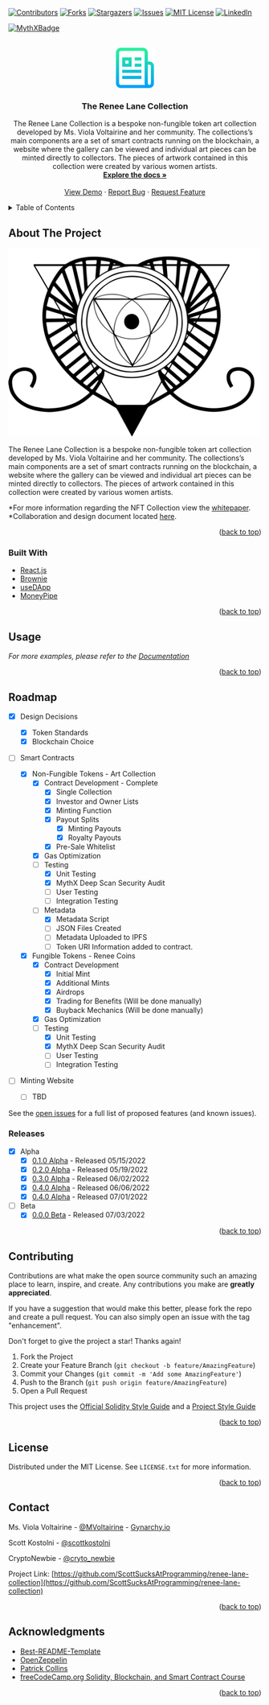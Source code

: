 <div  id="top"></div>
<!--
*** Thanks for checking out the Best-README-Template. If you have a suggestion
*** that would make this better, please fork the repo and create a pull request
*** or simply open an issue with the tag "enhancement".
*** Don't forget to give the project a star!
*** Thanks again! Now go create something AMAZING! :D
-->

<!-- PROJECT SHIELDS -->
<!--
*** I'm using markdown "reference style" links for readability.
*** Reference links are enclosed in brackets [ ] instead of parentheses ( ).
*** See the bottom of this document for the declaration of the reference variables
*** for contributors-url, forks-url, etc. This is an optional, concise syntax you may use.
*** https://www.markdownguide.org/basic-syntax/#reference-style-links
-->
<p align="center">

[![Contributors][contributors-shield]][contributors-url]
[![Forks][forks-shield]][forks-url] [![Stargazers][stars-shield]][stars-url]
[![Issues][issues-shield]][issues-url]
[![MIT License][license-shield]][license-url]
[![LinkedIn][linkedin-shield]][linkedin-url]

</p>
<p align="center">

[![MythXBadge](https://badgen.net/https/api.mythx.io/v1/projects/f4a48ee3-db16-414a-bc5b-e9c6e172473a/badge/data?cache=300&icon=https://raw.githubusercontent.com/ConsenSys/mythx-github-badge/main/logo_white.svg)](https://docs.mythx.io/dashboard/github-badges)

</p>

<!-- PROJECT LOGO -->
<br />
<div  align="center">
    <a  href="https://github.com/ScottSucksAtProgramming/renee-lane-collection">
    <img  src="/images/logo.png"  alt="Logo"  width="80"  height="80">
    </a>

<h3  align="center">The Renee Lane Collection</h3>

<p  align="center">
    The Renee Lane Collection is a bespoke non-fungible token art collection developed by Ms. Viola Voltairine and her community. The collections’s main components are a set of smart contracts running on the blockchain, a website where the gallery can be viewed and individual art pieces can be minted directly to collectors. The pieces of artwork contained in this collection were created by various women artists.
    <br />
    <a  href="https://github.com/ScottSucksAtProgramming/renee-lane-collection/tree/main/documentation"><strong>Explore the docs »</strong></a>
    <br />
    <br />
    <a  href="https://github.com/ScottSucksAtProgramming/renee-lane-collection">View Demo</a>
    ·
    <a  href="https://github.com/ScottSucksAtProgramming/renee-lane-collection/issues">Report Bug</a>
    ·
    <a  href="https://github.com/ScottSucksAtProgramming/renee-lane-collection/issues">Request Feature</a>
</p>

</div>

<!-- TABLE OF CONTENTS -->
<details>
    <summary>Table of Contents</summary>
    <ol>
        <li>
            <a  href="#about-the-project">About The Project</a>
            <ul>
                <li><a  href="#built-with">Built With</a></li>
            </ul>
        </li>
        <li>
            <a  href="#getting-started">Getting Started</a>
            <ul>
                <li><a  href="#prerequisites">Prerequisites</a></li>
                <li><a  href="#installation">Installation</a></li>
            </ul>
        </li>
        <li><a  href="#usage">Usage</a></li>
        <li><a  href="#roadmap">Roadmap</a></li>
        <li><a  href="#contributing">Contributing</a></li>
        <li><a  href="#license">License</a></li>
        <li><a  href="#contact">Contact</a></li>
        <li><a  href="#acknowledgments">Acknowledgments</a></li>
    </ol>
</details>

<!-- ABOUT THE PROJECT -->

## About The Project

[![Cathexis House Screen Shot][product-screenshot]](https://gynarchy.io)

The Renee Lane Collection is a bespoke non-fungible token art collection
developed by Ms. Viola Voltairine and her community. The collections’s main
components are a set of smart contracts running on the blockchain, a website
where the gallery can be viewed and individual art pieces can be minted
directly to collectors. The pieces of artwork contained in this collection were
created by various women artists.

*For more information regarding the NFT Collection view the
[whitepaper](https://assets.website-files.com/621167ee0b0a4ac70dfcf374/6223c38bdea9db9bbb79398f_ReneeLaneNFTCollection.pdf).
*Collaboration and design document located [here](https://bit.ly/rl_collab).

<p  align="right">(<a  href="#top">back to top</a>)</p>

### Built With

-   [React.js](https://reactjs.org/)
-   [Brownie](https://eth-brownie.readthedocs.io/)
-   [useDApp](https://usedapp.io/)
-   [MoneyPipe](https://moneypipe.xyz)

<p  align="right">(<a  href="#top">back to top</a>)</p>

<!-- GETTING STARTED -->
<!-- Temporarily Removed
## Getting Started

This is an example of how you may give instructions on setting up your project locally.

To get a local copy up and running follow these simple example steps.

### Prerequisites

This is an example of how to list things you need to use the software and how to install them.

* npm
    ```sh
npm install npm@latest -g
    ```
-->

<!-- Temporarily Removed

### Installation

_Below is an example of how you can instruct your audience on installing and setting up your app. This template doesn't rely on any external dependencies or services._

1. Get a free API Key at [https://example.com](https://example.com)
2. Clone the repo
   ```sh
   git clone https://github.com/your_username_/Project-Name.git
   ```
3. Install NPM packages
   ```sh
   npm install
   ```
4. Enter your API in `config.js`
   ```js
   const API_KEY = 'ENTER YOUR API';
   ```

<p align="right">(<a href="#top">back to top</a>)</p>
-->

<!-- USAGE EXAMPLES -->

## Usage

_For more examples, please refer to the
[Documentation](https://bit.ly/rl_collab)_

<p align="right">(<a href="#top">back to top</a>)</p>

<!-- ROADMAP -->

## Roadmap

-   [x] Design Decisions

    -   [x] Token Standards
    -   [x] Blockchain Choice

-   [ ] Smart Contracts

    -   [x] Non-Fungible Tokens - Art Collection
        -   [x] Contract Development - Complete
            -   [x] Single Collection
            -   [x] Investor and Owner Lists
            -   [x] Minting Function
            -   [x] Payout Splits
                -   [x] Minting Payouts
                -   [x] Royalty Payouts
            -   [x] Pre-Sale Whitelist
        -   [x] Gas Optimization
        -   [ ] Testing
            -   [x] Unit Testing
            -   [x] MythX Deep Scan Security Audit
            -   [ ] User Testing
            -   [ ] Integration Testing
        -   [ ] Metadata
            -   [x] Metadata Script
            -   [ ] JSON Files Created
            -   [ ] Metadata Uploaded to IPFS
            -   [ ] Token URI Information added to contract.
    -   [x] Fungible Tokens - Renee Coins
        -   [x] Contract Development
            -   [x] Initial Mint
            -   [x] Additional Mints
            -   [x] Airdrops
            -   [x] Trading for Benefits (Will be done manually)
            -   [x] Buyback Mechanics (Will be done manually)
        -   [x] Gas Optimization
        -   [ ] Testing
            -   [x] Unit Testing
            -   [x] MythX Deep Scan Security Audit
            -   [ ] User Testing
            -   [ ] Integration Testing

-   [ ] Minting Website
    -   [ ] TBD

See the
[open issues](https://github.com/ScottSucksAtProgramming/renee-lane-collection/issues)
for a full list of proposed features (and known issues).

### Releases

-   [x] Alpha
    -   [x] [0.1.0 Alpha](https://github.com/ScottSucksAtProgramming/renee-lane-collection/releases/tag/v0.1.0-alpha) -
            Released 05/15/2022
    -   [x] [0.2.0 Alpha](https://github.com/ScottSucksAtProgramming/renee-lane-collection/releases/tag/v0.2.0-alpha) -
            Released 05/19/2022
    -   [x] [0.3.0 Alpha](https://github.com/ScottSucksAtProgramming/renee-lane-collection/releases/tag/v0.3.0-alpha) -
            Released 06/02/2022
    -   [x] [0.4.0 Alpha](https://github.com/ScottSucksAtProgramming/renee-lane-collection/releases/tag/v0.4.0-alpha) -
            Released 06/06/2022
    -   [x] [0.4.0 Alpha](https://github.com/ScottSucksAtProgramming/renee-lane-collection/releases/tag/v0.5.0-alpha) -
            Released 07/01/2022
-   [ ] Beta
    -   [x] [0.0.0 Beta](https://github.com/ScottSucksAtProgramming/renee-lane-collection/releases/tag/v0.0.0-beta) -
            Released 07/03/2022

<p  align="right">(<a  href="#top">back to top</a>)</p>

<!-- CONTRIBUTING -->

## Contributing

Contributions are what make the open source community such an amazing place to
learn, inspire, and create. Any contributions you make are **greatly
appreciated**.

If you have a suggestion that would make this better, please fork the repo and
create a pull request. You can also simply open an issue with the tag
"enhancement".

Don't forget to give the project a star! Thanks again!

1. Fork the Project
2. Create your Feature Branch (`git checkout -b feature/AmazingFeature`)
3. Commit your Changes (`git commit -m 'Add some AmazingFeature'`)
4. Push to the Branch (`git push origin feature/AmazingFeature`)
5. Open a Pull Request

This project uses the
[Official Solidity Style Guide](https://docs.soliditylang.org/en/v0.8.14/style-guide.html)
and a
[Project Style Guide](https://github.com/ScottSucksAtProgramming/renee-lane-collection/blob/main/documentation/StyleGuide.md)

<p  align="right">(<a  href="#top">back to top</a>)</p>

<!-- LICENSE -->

## License

Distributed under the MIT License. See `LICENSE.txt` for more information.

<p  align="right">(<a  href="#top">back to top</a>)</p>

<!-- CONTACT -->

## Contact

Ms. Viola Voltairine - [@MVoltairine](https://twitter.com/@MVoltairine) -
[Gynarchy.io](https://www.gynarchy.io/)

Scott Kostolni - [@scottkostolni](https://twitter.com/@scottkostolni)

CryptoNewbie - [@cryto_newbie](https://twitter.com/cryto_newbie)

Project Link:
[https://github.com/ScottSucksAtProgramming/renee-lane-collection](https://github.com/ScottSucksAtProgramming/renee-lane-collection)

<p  align="right">(<a  href="#top">back to top</a>)</p>

<!-- ACKNOWLEDGMENTS -->

## Acknowledgments

-   [Best-README-Template](https://github.com/othneildrew/Best-README-Template)
-   [OpenZeppelin](https://openzeppelin.com/)
-   [Patrick Collins](https://github.com/PatrickAlphaC)
-   [freeCodeCamp.org Solidity, Blockchain, and Smart Contract Course](https://www.youtube.com/watch?v=M576WGiDBdQ)

<p  align="right">(<a  href="#top">back to top</a>)</p>

<!-- MARKDOWN LINKS & IMAGES -->

<!-- https://www.markdownguide.org/basic-syntax/#reference-style-links -->

[contributors-shield]:
    https://img.shields.io/github/contributors/ScottSucksAtProgramming/renee-lane-collection.svg?style=for-the-badge
[contributors-url]:
    https://github.com/ScottSucksAtProgramming/renee-lane-collection/graphs/contributors
[forks-shield]:
    https://img.shields.io/github/forks/ScottSucksAtProgramming/renee-lane-collection.svg?style=for-the-badge
[forks-url]:
    https://github.com/ScottSucksAtProgramming/renee-lane-collection/network/members
[stars-shield]:
    https://img.shields.io/github/stars/ScottSucksAtProgramming/renee-lane-collection.svg?style=for-the-badge
[stars-url]:
    https://github.com/ScottSucksAtProgramming/renee-lane-collection/stargazers
[issues-shield]:
    https://img.shields.io/github/issues/ScottSucksAtProgramming/renee-lane-collection.svg?style=for-the-badge
[issues-url]:
    https://github.com/ScottSucksAtProgramming/renee-lane-collection/issues
[license-shield]:
    https://img.shields.io/github/license/ScottSucksAtProgramming/renee-lane-collection.svg?style=for-the-badge
[license-url]:
    https://github.com/ScottSucksAtProgramming/renee-lane-collection/blob/master/LICENSE.txt
[linkedin-shield]:
    https://img.shields.io/badge/-LinkedIn-black.svg?style=for-the-badge&logo=linkedin&colorB=555
[linkedin-url]: https://linkedin.com/in/scottkostolni
[product-screenshot]: images/cathexis-house-logo.jpeg

